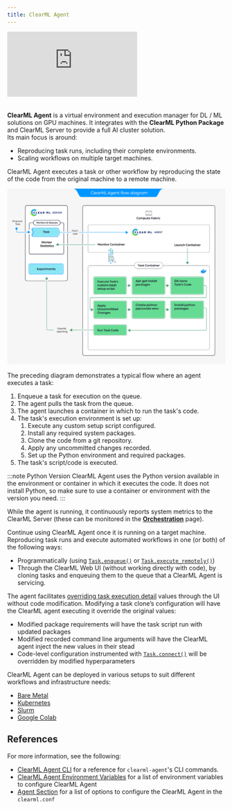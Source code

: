 ```yaml
---
title: ClearML Agent
---
```



<div class="vid" >
<iframe style={{position: 'absolute', top: '0', left: '0', bottom: '0', right: '0', width: '100%', height: '100%'}} 
        src="https://www.youtube.com/embed/MX3BrXnaULs" 
        title="YouTube video player" 
        frameborder="0" 
        allow="accelerometer; autoplay; clipboard-write; encrypted-media; gyroscope; picture-in-picture; fullscreen" 
        allowfullscreen>
</iframe>
</div>

<br/>

**ClearML Agent** is a virtual environment and execution manager for DL / ML solutions on GPU machines. It integrates with the **ClearML Python Package** and ClearML Server to provide a full AI cluster solution. <br/>
Its main focus is around:
- Reproducing task runs, including their complete environments. 
- Scaling workflows on multiple target machines. 

ClearML Agent executes a task or other workflow by reproducing the state of the code from the original machine 
to a remote machine.

![ClearML Agent flow diagram](img/clearml_agent_flow_diagram.png)

The preceding diagram demonstrates a typical flow where an agent executes a task:  

1. Enqueue a task for execution on the queue.
1. The agent pulls the task from the queue.
1. The agent launches a container in which to run the task's code.
1. The task's execution environment is set up:
   1.  Execute any custom setup script configured.
   1.  Install any required system packages.
   1.  Clone the code from a git repository.
   1.  Apply any uncommitted changes recorded.
   1.  Set up the Python environment and required packages.
1. The task's script/code is executed.  

:::note Python Version
ClearML Agent uses the Python version available in the environment or container in which it executes the code. It does not 
install Python, so make sure to use a container or environment with the version you need.
::: 

While the agent is running, it continuously reports system metrics to the ClearML Server (these can be monitored in the 
[**Orchestration**](webapp/webapp_workers_queues.md) page).  

Continue using ClearML Agent once it is running on a target machine. Reproducing task runs and execute 
automated workflows in one (or both) of the following ways: 
* Programmatically (using [`Task.enqueue()`](references/sdk/task.md#taskenqueue) or [`Task.execute_remotely()`](references/sdk/task.md#execute_remotely))
* Through the ClearML Web UI (without working directly with code), by cloning tasks and enqueuing them to the 
  queue that a ClearML Agent is servicing.

The agent facilitates [overriding task execution detail](webapp/webapp_exp_tuning.md) values through the UI without 
code modification. Modifying a task clone’s configuration will have the ClearML agent executing it override the 
original values:
* Modified package requirements will have the task script run with updated packages
* Modified recorded command line arguments will have the ClearML agent inject the new values in their stead
* Code-level configuration instrumented with [`Task.connect()`](references/sdk/task.md#connect) will be overridden by modified hyperparameters

ClearML Agent can be deployed in various setups to suit different workflows and infrastructure needs:
* [Bare Metal](clearml_agent/clearml_agent_deployment_bare_metal.md#spinning-up-an-agent)
* [Kubernetes](clearml_agent/clearml_agent_deployment_k8s.md)
* [Slurm](clearml_agent/clearml_agent_deployment_slurm.md)
* [Google Colab](guides/ide/google_colab.md)

## References

For more information, see the following:
* [ClearML Agent CLI](clearml_agent/clearml_agent_ref.md) for a reference for `clearml-agent`'s CLI commands. 
* [ClearML Agent Environment Variables](clearml_agent/clearml_agent_env_var.md) for a list of environment variables
to configure ClearML Agent
* [Agent Section](configs/clearml_conf.md#agent-section) for a list of options to configure the ClearML Agent in the 
`clearml.conf`